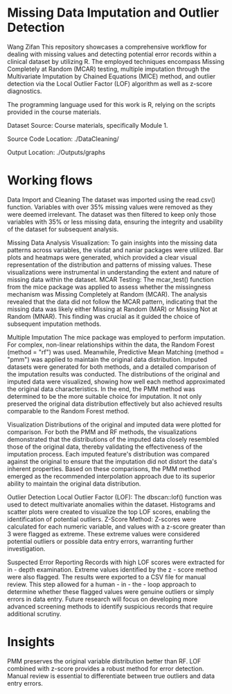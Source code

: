 # Missing Data Imputation and Outlier Detection
Wang Zifan
This repository showcases a comprehensive workflow for dealing with missing values and detecting potential error records within a clinical dataset by utilizing R. The employed techniques encompass Missing Completely at Random (MCAR) testing, multiple imputation through the Multivariate Imputation by Chained Equations (MICE) method, and outlier detection via the Local Outlier Factor (LOF) algorithm as well as z-score diagnostics.

The programming language used for this work is R, relying on the scripts provided in the course materials.

Dataset Source: Course materials, specifically Module 1.

Source Code Location: ./DataCleaning/

Output Location: ./Outputs/graphs 
# Working flows
Data Import and Cleaning
The dataset was imported using the read.csv() function. Variables with over 35% missing values were removed as they were deemed irrelevant. The dataset was then filtered to keep only those variables with 35% or less missing data, ensuring the integrity and usability of the dataset for subsequent analysis.

Missing Data Analysis
Visualization: To gain insights into the missing data patterns across variables, the visdat and naniar packages were utilized. Bar plots and heatmaps were generated, which provided a clear visual representation of the distribution and patterns of missing values. These visualizations were instrumental in understanding the extent and nature of missing data within the dataset.
MCAR Testing: The mcar_test() function from the mice package was applied to assess whether the missingness mechanism was Missing Completely at Random (MCAR). The analysis revealed that the data did not follow the MCAR pattern, indicating that the missing data was likely either Missing at Random (MAR) or Missing Not at Random (MNAR). This finding was crucial as it guided the choice of subsequent imputation methods.

Multiple Imputation
The mice package was employed to perform imputation. For complex, non-linear relationships within the data, the Random Forest (method = "rf") was used. Meanwhile, Predictive Mean Matching (method = "pmm") was applied to maintain the original data distribution. Imputed datasets were generated for both methods, and a detailed comparison of the imputation results was conducted. The distributions of the original and imputed data were visualized, showing how well each method approximated the original data characteristics. In the end, the PMM method was determined to be the more suitable choice for imputation. It not only preserved the original data distribution effectively but also achieved results comparable to the Random Forest method.

Visualization
Distributions of the original and imputed data were plotted for comparison. For both the PMM and RF methods, the visualizations demonstrated that the distributions of the imputed data closely resembled those of the original data, thereby validating the effectiveness of the imputation process. Each imputed feature's distribution was compared against the original to ensure that the imputation did not distort the data's inherent properties. Based on these comparisons, the PMM method emerged as the recommended interpolation approach due to its superior ability to maintain the original data distribution.

Outlier Detection
Local Outlier Factor (LOF): The dbscan::lof() function was used to detect multivariate anomalies within the dataset. Histograms and scatter plots were created to visualize the top LOF scores, enabling the identification of potential outliers.
Z-Score Method: Z-scores were calculated for each numeric variable, and values with a z-score greater than 3 were flagged as extreme. These extreme values were considered potential outliers or possible data entry errors, warranting further investigation.

Suspected Error Reporting
Records with high LOF scores were extracted for in - depth examination. Extreme values identified by the z - score method were also flagged. The results were exported to a CSV file for manual review. This step allowed for a human - in - the - loop approach to determine whether these flagged values were genuine outliers or simply errors in data entry. Future research will focus on developing more advanced screening methods to identify suspicious records that require additional scrutiny. 
# Insights
PMM preserves the original variable distribution better than RF. LOF combined with z-score provides a robust method for error detection. Manual review is essential to differentiate between true outliers and data entry errors.
